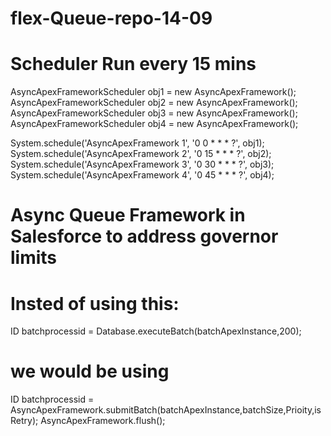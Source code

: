 # flex-Queue-repo-14-09

# Scheduler Run every 15 mins 
AsyncApexFrameworkScheduler obj1 = new AsyncApexFramework();  
AsyncApexFrameworkScheduler obj2 = new AsyncApexFramework();  
AsyncApexFrameworkScheduler obj3 = new AsyncApexFramework();  
AsyncApexFrameworkScheduler obj4 = new AsyncApexFramework();  

System.schedule('AsyncApexFramework 1', '0 0 * * * ?', obj1);
System.schedule('AsyncApexFramework 2', '0 15 * * * ?', obj2);
System.schedule('AsyncApexFramework 3', '0 30 * * * ?', obj3);
System.schedule('AsyncApexFramework 4', '0 45 * * * ?', obj4);



# Async Queue Framework in Salesforce to address governor limits

# Insted of using this:
ID batchprocessid = Database.executeBatch(batchApexInstance,200);

# we would be using
ID batchprocessid = AsyncApexFramework.submitBatch(batchApexInstance,batchSize,Prioity,isRetry);
AsyncApexFramework.flush();
